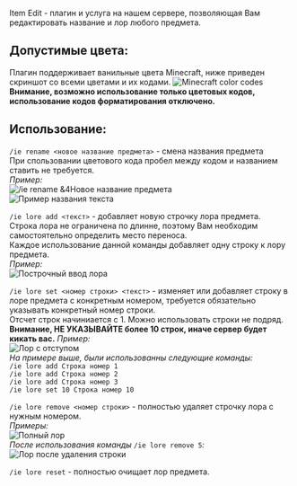 Item Edit - плагин и услуга на нашем сервере, позволяющая Вам  редактировать название и лор любого предмета.

## **Допустимые цвета**:
Плагин поддерживает ванильные цвета Minecraft, ниже приведен  скриншот со всеми цветами и их кодами.
![Minecraft color codes](https://i.imgur.com/QPk1Ig4.png)  
**Внимание, возможно использование только цветовых кодов, использование кодов форматирования отключено.**

## **Использование**:
`/ie rename <новое название предмета>` - смена названия предмета  
При спользовании цветового кода пробел между кодом и названием ставить не требуется.  
*Пример:*  
![/ie rename &4Новое название предмета](https://i.imgur.com/Dr9SvCP.png)  
![Пример названия текста](https://i.imgur.com/95STZ1u.png)  

`/ie lore add <текст>` - добавляет новую строчку лора предмета.  
Строка лора не ограничена по длинне, поэтому Вам необходим самостоятельно определить место переноса.  
Каждое использование данной команды добавляет одну строку к лору предмета.  
*Пример:*  
![Построчный ввод лора](https://i.imgur.com/CDhA0ko.png)  

`/ie lore set <номер строки> <текст>` - изменяет или добавляет строку в лоре предмета с конкретным   номером, требуется обязательно указывать конкретный номер строки.  
Отсчет строк начиниается с 1. Можно использовать строки не подряд.  
**Внимание, НЕ УКАЗЫВАЙТЕ более 10 строк, иначе сервер будет кикать вас.**
*Пример:*  
![Лор с отступом](https://i.imgur.com/PQ9MtW4.png)  
*На примере выше, были использованны следующие команды:*  
`/ie lore add Строка номер 1`  
`/ie lore add Строка номер 2`  
`/ie lore add Строка номер 3`  
`/ie lore set 10 Строка номер 10`  

`/ie lore remove <номер строки>` - полностью удаляет строчку лора с нужным номером.  
*Примеры:*  
![Полный лор](https://i.imgur.com/fPmIsE0.png)  
*После использования команды* `/ie lore remove 5`*:*  
![Лор после удаления строки](https://i.imgur.com/tU8cOLJ.png)  

`/ie lore reset` - полностью очищает лор предмета.

